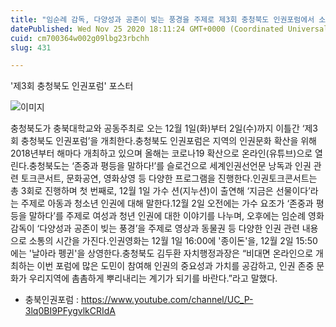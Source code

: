 ```yaml
---
title: "임순례 감독, 다양성과 공존이 빚는 풍경을 주제로 제3회 충청북도 인권포럼에서 소통의 시간을 갖는다"
datePublished: Wed Nov 25 2020 18:11:24 GMT+0000 (Coordinated Universal Time)
cuid: cm700364w002g09lbg23rbchh
slug: 431

---
```



'제3회 충청북도 인권포럼' 포스터

![이미지](https://cdn.hashnode.com/res/hashnode/image/upload/v1739249232784/77c939c8-3a04-46be-875b-930f406c09de.jpeg)

충청북도가 충북대학교와 공동주최로 오는 12월 1일(화)부터 2일(수)까지 이틀간 ‘제3회 충청북도 인권포럼’을 개최한다.충청북도 인권포럼은 지역의 인권문화 확산을 위해 2018년부터 해마다 개최하고 있으며 올해는 코로나19 확산으로 온라인(유튜브)으로 열린다.충청북도는 ‘존중과 평등을 말하다!’를 슬로건으로 세계인권선언문 낭독과 인권 관련 토크콘서트, 문화공연, 영화상영 등 다양한 프로그램을 진행한다.인권토크콘서트는 총 3회로 진행하며 첫 번째로, 12월 1일 가수 션(지누션)이 출연해 ‘지금은 선물이다’라는 주제로 아동과 청소년 인권에 대해 말한다.12월 2일 오전에는 가수 요조가 ‘존중과 평등을 말하다’를 주제로 여성과 청년 인권에 대한 이야기를 나누며, 오후에는 임순례 영화감독이 ‘다양성과 공존이 빚는 풍경’을 주제로 영상과 동물권 등 다양한 인권 관련 내용으로 소통의 시간을 가진다.인권영화는 12월 1일 16:00에 '종이돈'을, 12월 2일 15:50에는 '날아라 펭귄'을 상영한다.충청북도 김두환 자치행정과장은 “비대면 온라인으로 개최하는 이번 포럼에 많은 도민이 참여해 인권의 중요성과 가치를 공감하고, 인권 존중 문화가 우리지역에 촘촘하게 뿌리내리는 계기가 되기를 바란다.”라고 말했다.

- 충북인권포럼 : https://www.youtube.com/channel/UC_P-3lq0BI9PFygvlkCRIdA
